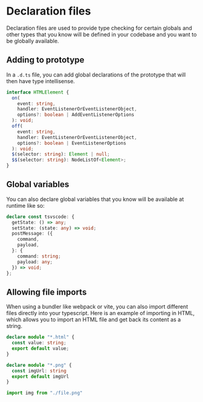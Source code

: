 # Declaration files

Declaration files are used to provide type checking for certain globals and other types that you know will be defined in your codebase and you want to be globally available.

## Adding to prototype

In a `.d.ts` file, you can add global declarations of the prototype that will then have type intellisense. 

```typescript
interface HTMLElement {
  on(
    event: string,
    handler: EventListenerOrEventListenerObject,
    options?: boolean | AddEventListenerOptions
  ): void;
  off(
    event: string,
    handler: EventListenerOrEventListenerObject,
    options?: boolean | EventListenerOptions
  ): void;
  $(selector: string): Element | null;
  $$(selector: string): NodeListOf<Element>;
}
```

## Global variables

You can also declare global variables that you know will be available at runtime like so: 

```typescript
declare const tsvscode: {
  getState: () => any;
  setState: (state: any) => void;
  postMessage: ({
    command,
    payload,
  }: {
    command: string;
    payload: any;
  }) => void;
};
```

## Allowing file imports

When using a bundler like webpack or vite, you can also import different files directly into your typescript. Here is an example of importing in HTML, which allows you to import an HTML file and get back its content as a string.

```ts
declare module "*.html" {
  const value: string;
  export default value;
}
```

```ts title="global.d.ts"
declare module "*.png" {
  const imgUrl: string
  export default imgUrl
}
```

```ts title="component.ts"
import img from "./file.png"
```